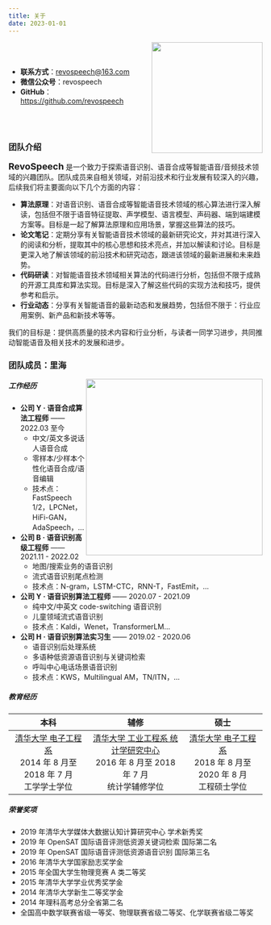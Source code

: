 ```yaml
---
title: 关于
date: 2023-01-01
---
```


<img align="right" src="https://cdn.staticaly.com/gh/revospeech/image-hosting@master/20230225/mp_qrcode_art_title.jpg" width = "220"/>

<br>
<br>

- **联系方式**：revospeech@163.com
- **微信公众号**：revospeech
- **GitHub**：https://github.com/revospeech

<!-- <img src="https://ghchart.rshah.org/revospeech" width="800" style="border:none"/>
 -->

<br>
<br>

### 团队介绍

<font size=4.5>**RevoSpeech**</font> 是一个致力于探索语音识别、语音合成等智能语音/音频技术领域的兴趣团队。团队成员来自相关领域，对前沿技术和行业发展有较深入的兴趣，后续我们将主要面向以下几个方面的内容：

+ **算法原理**：对语音识别、语音合成等智能语音技术领域的核心算法进行深入解读，包括但不限于语音特征提取、声学模型、语言模型、声码器、端到端建模方案等。目标是一起了解算法原理和应用场景，掌握这些算法的技巧。
+ **论文笔记**：定期分享有关智能语音技术领域的最新研究论文，并对其进行深入的阅读和分析，提取其中的核心思想和技术亮点，并加以解读和讨论。目标是更深入地了解该领域的前沿技术和研究动态，跟进该领域的最新进展和未来趋势。
+ **代码研读**：对智能语音技术领域相关算法的代码进行分析，包括但不限于成熟的开源工具库和算法实现。目标是深入了解这些代码的实现方法和技巧，提供参考和启示。
+ **行业动态**：分享有关智能语音的最新动态和发展趋势，包括但不限于：行业应用案例、新产品和新技术等等。

我们的目标是：提供高质量的技术内容和行业分析，与读者一同学习进步，共同推动智能语音及相关技术的发展和进步。

### 团队成员：里海

<img align="right" src="https://cdn.staticaly.com/gh/revospeech/image-hosting@master/20230227/timeline2.jpg" width = "350"/>

##### 工作经历

- **公司 Y · 语音合成算法工程师** —— 2022.03 至今
	- 中文/英文多说话人语音合成
	- 零样本/少样本个性化语音合成/语音编辑
	- 技术点：FastSpeech 1/2，LPCNet，HiFi-GAN，AdaSpeech，...
- **公司 B · 语音识别高级工程师** —— 2021.11 - 2022.02
	- 地图/搜索业务的语音识别
	- 流式语音识别尾点检测
	- 技术点：N-gram，LSTM-CTC，RNN-T，FastEmit，...
- **公司 Y · 语音识别算法工程师** —— 2020.07 - 2021.09
	- 纯中文/中英文 code-switching 语音识别
	- 儿童领域流式语音识别
	- 技术点：Kaldi，Wenet，TransformerLM...
- **公司 H · 语音识别算法实习生** —— 2019.02 - 2020.06
	- 语音识别后处理系统
	- 多语种低资源语音识别与关键词检索
	- 呼叫中心电话场景语音识别
	- 技术点：KWS，Multilingual AM，TN/ITN，...

##### 教育经历

| **本科** | **辅修** | **硕士** |
|  :---:  |  :---: |  :---:  |
| [清华大学 电子工程系](https://www.ee.tsinghua.edu.cn/) <br> 2014 年 8 月至 2018 年 7 月 <br> 工学学士学位 | [清华大学 工业工程系 统计学研究中心](https://www.ie.tsinghua.edu.cn/kxyj/yjs/qhdxtjxyjzx.htm) <br> 2016 年 8 月至 2018 年 7 月 <br> 统计学辅修学位 | [清华大学 电子工程系](https://www.ee.tsinghua.edu.cn/) <br> 2018 年 8 月至 2020 年 8 月 <br> 工程硕士学位 |

##### 荣誉奖项

- 2019 年清华大学媒体大数据认知计算研究中心 学术新秀奖
- 2019 年 OpenSAT 国际语音评测低资源关键词检索 国际第二名
- 2019 年 OpenSAT 国际语音评测低资源语音识别 国际第三名
- 2016 年清华大学国家励志奖学金
- 2015 年全国大学生物理竞赛 A 类二等奖
- 2015 年清华大学学业优秀奖学金
- 2014 年清华大学新生二等奖学金
- 2014 年理科高考总分全省第二名
- 全国高中数学联赛省级一等奖、物理联赛省级二等奖、化学联赛省级二等奖